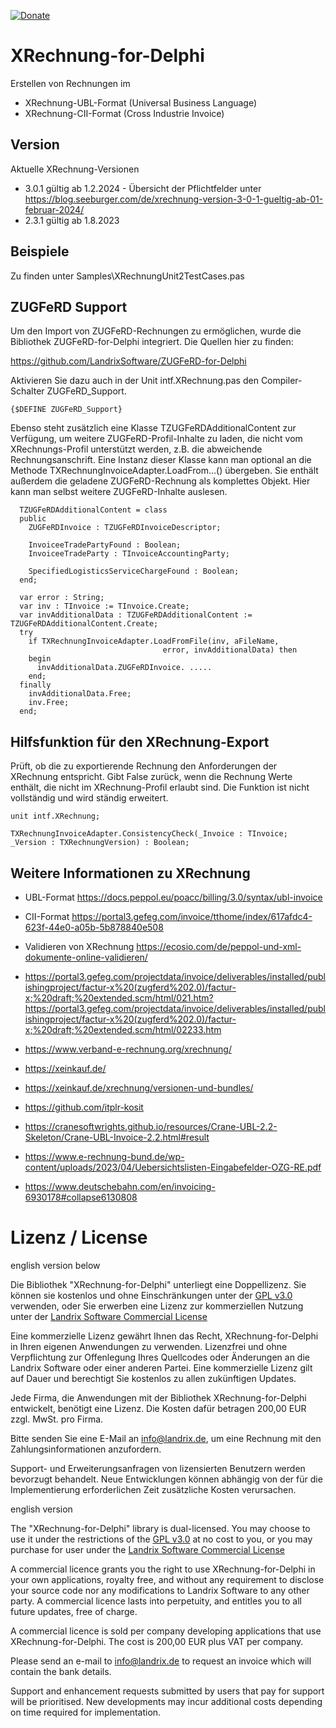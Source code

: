 [![Donate](https://img.shields.io/badge/Donate-PayPal-green.svg)](https://www.paypal.com/cgi-bin/webscr?cmd=_s-xclick&hosted_button_id=5V8N3XFTU495G)

# XRechnung-for-Delphi

Erstellen von Rechnungen im 

- XRechnung-UBL-Format (Universal Business Language)
- XRechnung-CII-Format (Cross Industrie Invoice)

## Version

Aktuelle XRechnung-Versionen

- 3.0.1 gültig ab 1.2.2024 - Übersicht der Pflichtfelder unter https://blog.seeburger.com/de/xrechnung-version-3-0-1-gueltig-ab-01-februar-2024/
- 2.3.1 gültig ab 1.8.2023

## Beispiele

Zu finden unter Samples\XRechnungUnit2TestCases.pas

## ZUGFeRD Support

Um den Import von ZUGFeRD-Rechnungen zu ermöglichen, wurde die 
Bibliothek ZUGFeRD-for-Delphi integriert. Die Quellen hier zu finden:

https://github.com/LandrixSoftware/ZUGFeRD-for-Delphi

Aktivieren Sie dazu auch in der Unit intf.XRechnung.pas den Compiler-Schalter ZUGFeRD_Support.

```delphi
{$DEFINE ZUGFeRD_Support}
```
Ebenso steht zusätzlich eine Klasse TZUGFeRDAdditionalContent zur Verfügung, um weitere ZUGFeRD-Profil-Inhalte zu laden, die nicht vom XRechnungs-Profil unterstützt werden, z.B. die abweichende Rechnungsanschrift. Eine Instanz dieser Klasse kann man optional an die Methode TXRechnungInvoiceAdapter.LoadFrom...() übergeben. Sie enthält außerdem die geladene ZUGFeRD-Rechnung als 
komplettes Objekt. Hier kann man selbst weitere ZUGFeRD-Inhalte auslesen.

```delphi
  TZUGFeRDAdditionalContent = class
  public
    ZUGFeRDInvoice : TZUGFeRDInvoiceDescriptor;

    InvoiceeTradePartyFound : Boolean;
    InvoiceeTradeParty : TInvoiceAccountingParty;

    SpecifiedLogisticsServiceChargeFound : Boolean;
  end;

  var error : String;
  var inv : TInvoice := TInvoice.Create;
  var invAdditionalData : TZUGFeRDAdditionalContent := TZUGFeRDAdditionalContent.Create;
  try
    if TXRechnungInvoiceAdapter.LoadFromFile(inv, aFileName,
                                  error, invAdditionalData) then
    begin
      invAdditionalData.ZUGFeRDInvoice. .....
    end;  
  finally
    invAdditionalData.Free;
    inv.Free;
  end;
```

## Hilfsfunktion für den XRechnung-Export

Prüft, ob die zu exportierende Rechnung den Anforderungen der XRechnung entspricht. Gibt False zurück, wenn die Rechnung Werte enthält, die nicht im XRechnung-Profil erlaubt sind. Die Funktion ist nicht vollständig und wird ständig erweitert.

```delphi
unit intf.XRechnung;

TXRechnungInvoiceAdapter.ConsistencyCheck(_Invoice : TInvoice; _Version : TXRechnungVersion) : Boolean;
```
## Weitere Informationen zu XRechnung

- UBL-Format
  https://docs.peppol.eu/poacc/billing/3.0/syntax/ubl-invoice

- CII-Format
  https://portal3.gefeg.com/invoice/tthome/index/617afdc4-623f-44e0-a05b-5b878840e508

- Validieren von XRechnung
  https://ecosio.com/de/peppol-und-xml-dokumente-online-validieren/

- https://portal3.gefeg.com/projectdata/invoice/deliverables/installed/publishingproject/factur-x%20(zugferd%202.0)/factur-x;%20draft;%20extended.scm/html/021.htm?https://portal3.gefeg.com/projectdata/invoice/deliverables/installed/publishingproject/factur-x%20(zugferd%202.0)/factur-x;%20draft;%20extended.scm/html/02233.htm

- https://www.verband-e-rechnung.org/xrechnung/

- https://xeinkauf.de/

- https://xeinkauf.de/xrechnung/versionen-und-bundles/

- https://github.com/itplr-kosit

- https://cranesoftwrights.github.io/resources/Crane-UBL-2.2-Skeleton/Crane-UBL-Invoice-2.2.html#result

- https://www.e-rechnung-bund.de/wp-content/uploads/2023/04/Uebersichtslisten-Eingabefelder-OZG-RE.pdf

- https://www.deutschebahn.com/en/invoicing-6930178#collapse6130808

# Lizenz / License

english version below

Die Bibliothek "XRechnung-for-Delphi" unterliegt eine Doppellizenz. Sie können sie kostenlos und
 ohne Einschränkungen unter der [GPL v3.0](https://www.gnu.org/licenses/gpl-3.0.en.html) verwenden, oder Sie erwerben
eine Lizenz zur kommerziellen Nutzung unter der [Landrix Software Commercial License](commercial.license.md)

Eine kommerzielle Lizenz gewährt Ihnen das Recht, XRechnung-for-Delphi 
in Ihren eigenen Anwendungen zu verwenden. Lizenzfrei und ohne Verpflichtung zur 
Offenlegung Ihres Quellcodes oder Änderungen an die Landrix Software oder einer anderen Partei. 
Eine kommerzielle Lizenz gilt auf Dauer und berechtigt Sie kostenlos zu allen zukünftigen Updates.

Jede Firma, die Anwendungen mit der Bibliothek XRechnung-for-Delphi entwickelt, benötigt eine Lizenz.
Die Kosten dafür betragen 200,00 EUR zzgl. MwSt. pro Firma.

Bitte senden Sie eine E-Mail an info@landrix.de, um eine Rechnung mit den Zahlungsinformationen anzufordern.

Support- und Erweiterungsanfragen von lizensierten Benutzern werden bevorzugt behandelt. 
Neue Entwicklungen können abhängig von der für die Implementierung erforderlichen Zeit zusätzliche Kosten verursachen.

english version

The "XRechnung-for-Delphi" library is dual-licensed. You may choose to use it under the restrictions of 
the [GPL v3.0](https://www.gnu.org/licenses/gpl-3.0.en.html) at no cost to you, or you may purchase 
for user under the [Landrix Software Commercial License](./commercial.license.md)

A commercial licence grants you the right to use XRechnung-for-Delphi in your own applications, 
royalty free, and without any requirement to disclose your source code nor any modifications to
Landrix Software to any other party. A commercial licence lasts into perpetuity, and 
entitles you to all future updates, free of charge.

A commercial licence is sold per company developing applications that use XRechnung-for-Delphi. 
The cost is 200,00 EUR plus VAT per company.

Please send an e-mail to info@landrix.de to request an invoice which will contain the bank details.

Support and enhancement requests submitted by users that pay for 
support will be prioritised. New developments may incur additional costs depending on time required for implementation.
